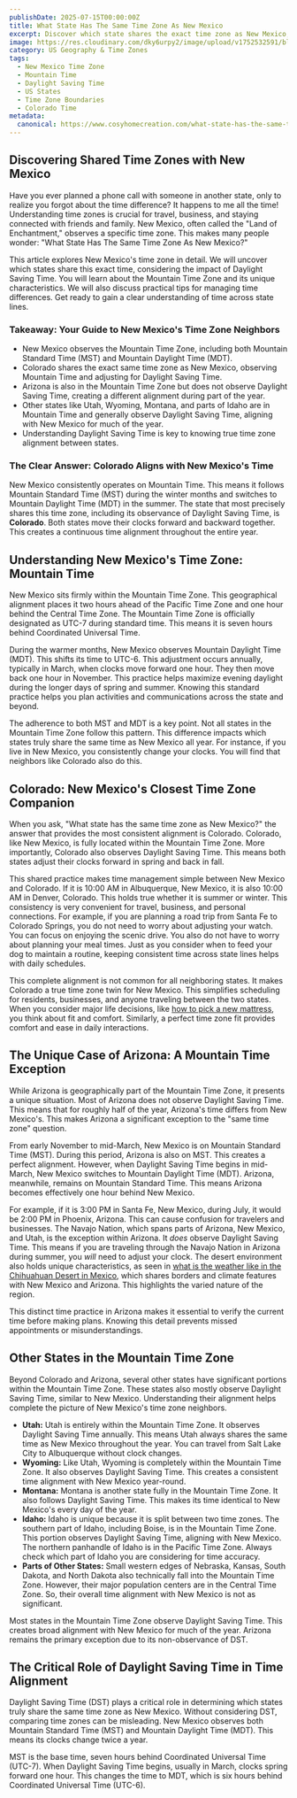 ```yaml
---
publishDate: 2025-07-15T00:00:00Z
title: What State Has The Same Time Zone As New Mexico
excerpt: Discover which state shares the exact time zone as New Mexico, delving into the Mountain Time Zone and its unique daylight saving time observances.
image: https://res.cloudinary.com/dky6urpy2/image/upload/v1752532591/blog_image_1752532591_ztoluu.webp
category: US Geography & Time Zones
tags:
  - New Mexico Time Zone
  - Mountain Time
  - Daylight Saving Time
  - US States
  - Time Zone Boundaries
  - Colorado Time
metadata:
  canonical: https://www.cosyhomecreation.com/what-state-has-the-same-time-zone-as-new-mexico
---
```


## Discovering Shared Time Zones with New Mexico

Have you ever planned a phone call with someone in another state, only to realize you forgot about the time difference? It happens to me all the time! Understanding time zones is crucial for travel, business, and staying connected with friends and family. New Mexico, often called the "Land of Enchantment," observes a specific time zone. This makes many people wonder: "What State Has The Same Time Zone As New Mexico?"

This article explores New Mexico's time zone in detail. We will uncover which states share this exact time, considering the impact of Daylight Saving Time. You will learn about the Mountain Time Zone and its unique characteristics. We will also discuss practical tips for managing time differences. Get ready to gain a clear understanding of time across state lines.

### Takeaway: Your Guide to New Mexico's Time Zone Neighbors

*   New Mexico observes the Mountain Time Zone, including both Mountain Standard Time (MST) and Mountain Daylight Time (MDT).
*   Colorado shares the exact same time zone as New Mexico, observing Mountain Time and adjusting for Daylight Saving Time.
*   Arizona is also in the Mountain Time Zone but does not observe Daylight Saving Time, creating a different alignment during part of the year.
*   Other states like Utah, Wyoming, Montana, and parts of Idaho are in Mountain Time and generally observe Daylight Saving Time, aligning with New Mexico for much of the year.
*   Understanding Daylight Saving Time is key to knowing true time zone alignment between states.

### The Clear Answer: Colorado Aligns with New Mexico's Time

New Mexico consistently operates on Mountain Time. This means it follows Mountain Standard Time (MST) during the winter months and switches to Mountain Daylight Time (MDT) in the summer. The state that most precisely shares this time zone, including its observance of Daylight Saving Time, is **Colorado**. Both states move their clocks forward and backward together. This creates a continuous time alignment throughout the entire year.

## Understanding New Mexico's Time Zone: Mountain Time

New Mexico sits firmly within the Mountain Time Zone. This geographical alignment places it two hours ahead of the Pacific Time Zone and one hour behind the Central Time Zone. The Mountain Time Zone is officially designated as UTC-7 during standard time. This means it is seven hours behind Coordinated Universal Time.

During the warmer months, New Mexico observes Mountain Daylight Time (MDT). This shifts its time to UTC-6. This adjustment occurs annually, typically in March, when clocks move forward one hour. They then move back one hour in November. This practice helps maximize evening daylight during the longer days of spring and summer. Knowing this standard practice helps you plan activities and communications across the state and beyond.

The adherence to both MST and MDT is a key point. Not all states in the Mountain Time Zone follow this pattern. This difference impacts which states truly share the same time as New Mexico all year. For instance, if you live in New Mexico, you consistently change your clocks. You will find that neighbors like Colorado also do this.

## Colorado: New Mexico's Closest Time Zone Companion

When you ask, "What state has the same time zone as New Mexico?" the answer that provides the most consistent alignment is Colorado. Colorado, like New Mexico, is fully located within the Mountain Time Zone. More importantly, Colorado also observes Daylight Saving Time. This means both states adjust their clocks forward in spring and back in fall.

This shared practice makes time management simple between New Mexico and Colorado. If it is 10:00 AM in Albuquerque, New Mexico, it is also 10:00 AM in Denver, Colorado. This holds true whether it is summer or winter. This consistency is very convenient for travel, business, and personal connections. For example, if you are planning a road trip from Santa Fe to Colorado Springs, you do not need to worry about adjusting your watch. You can focus on enjoying the scenic drive. You also do not have to worry about planning your meal times. Just as you consider when to feed your dog to maintain a routine, keeping consistent time across state lines helps with daily schedules.

This complete alignment is not common for all neighboring states. It makes Colorado a true time zone twin for New Mexico. This simplifies scheduling for residents, businesses, and anyone traveling between the two states. When you consider major life decisions, like [how to pick a new mattress](https://cosyhomecreation.com/how-to-pick-a-new-mattress), you think about fit and comfort. Similarly, a perfect time zone fit provides comfort and ease in daily interactions.

## The Unique Case of Arizona: A Mountain Time Exception

While Arizona is geographically part of the Mountain Time Zone, it presents a unique situation. Most of Arizona does not observe Daylight Saving Time. This means that for roughly half of the year, Arizona's time differs from New Mexico's. This makes Arizona a significant exception to the "same time zone" question.

From early November to mid-March, New Mexico is on Mountain Standard Time (MST). During this period, Arizona is also on MST. This creates a perfect alignment. However, when Daylight Saving Time begins in mid-March, New Mexico switches to Mountain Daylight Time (MDT). Arizona, meanwhile, remains on Mountain Standard Time. This means Arizona becomes effectively one hour behind New Mexico.

For example, if it is 3:00 PM in Santa Fe, New Mexico, during July, it would be 2:00 PM in Phoenix, Arizona. This can cause confusion for travelers and businesses. The Navajo Nation, which spans parts of Arizona, New Mexico, and Utah, is the exception within Arizona. It *does* observe Daylight Saving Time. This means if you are traveling through the Navajo Nation in Arizona during summer, you *will* need to adjust your clock. The desert environment also holds unique characteristics, as seen in [what is the weather like in the Chihuahuan Desert in Mexico](https://cosyhomecreation.com/what-is-the-weather-like-in-the-chihuahuan-desert-in-mexico), which shares borders and climate features with New Mexico and Arizona. This highlights the varied nature of the region.

This distinct time practice in Arizona makes it essential to verify the current time before making plans. Knowing this detail prevents missed appointments or misunderstandings.

## Other States in the Mountain Time Zone

Beyond Colorado and Arizona, several other states have significant portions within the Mountain Time Zone. These states also mostly observe Daylight Saving Time, similar to New Mexico. Understanding their alignment helps complete the picture of New Mexico's time zone neighbors.

*   **Utah:** Utah is entirely within the Mountain Time Zone. It observes Daylight Saving Time annually. This means Utah always shares the same time as New Mexico throughout the year. You can travel from Salt Lake City to Albuquerque without clock changes.
*   **Wyoming:** Like Utah, Wyoming is completely within the Mountain Time Zone. It also observes Daylight Saving Time. This creates a consistent time alignment with New Mexico year-round.
*   **Montana:** Montana is another state fully in the Mountain Time Zone. It also follows Daylight Saving Time. This makes its time identical to New Mexico's every day of the year.
*   **Idaho:** Idaho is unique because it is split between two time zones. The southern part of Idaho, including Boise, is in the Mountain Time Zone. This portion observes Daylight Saving Time, aligning with New Mexico. The northern panhandle of Idaho is in the Pacific Time Zone. Always check which part of Idaho you are considering for time accuracy.
*   **Parts of Other States:** Small western edges of Nebraska, Kansas, South Dakota, and North Dakota also technically fall into the Mountain Time Zone. However, their major population centers are in the Central Time Zone. So, their overall time alignment with New Mexico is not as significant.

Most states in the Mountain Time Zone observe Daylight Saving Time. This creates broad alignment with New Mexico for much of the year. Arizona remains the primary exception due to its non-observance of DST.

## The Critical Role of Daylight Saving Time in Time Alignment

Daylight Saving Time (DST) plays a critical role in determining which states truly share the same time zone as New Mexico. Without considering DST, comparing time zones can be misleading. New Mexico observes both Mountain Standard Time (MST) and Mountain Daylight Time (MDT). This means its clocks change twice a year.

MST is the base time, seven hours behind Coordinated Universal Time (UTC-7). When Daylight Saving Time begins, usually in March, clocks spring forward one hour. This changes the time to MDT, which is six hours behind Coordinated Universal Time (UTC-6).
